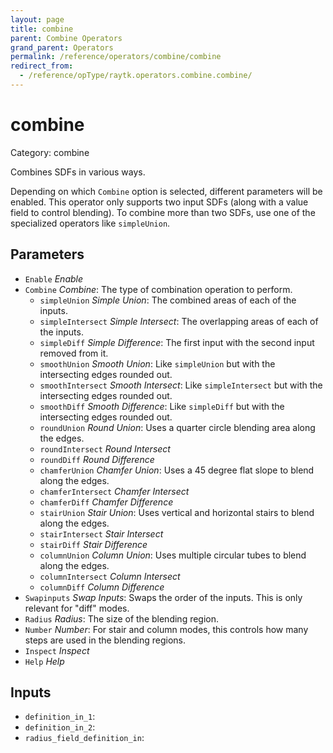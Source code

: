 ```yaml
---
layout: page
title: combine
parent: Combine Operators
grand_parent: Operators
permalink: /reference/operators/combine/combine
redirect_from:
  - /reference/opType/raytk.operators.combine.combine/
---
```


# combine

Category: combine



Combines SDFs in various ways.

Depending on which `Combine` option is selected, different parameters will be enabled.
This operator only supports two input SDFs (along with a value field to control blending).
To combine more than two SDFs, use one of the specialized operators like `simpleUnion`.

## Parameters

* `Enable` *Enable*
* `Combine` *Combine*: The type of combination operation to perform.
  * `simpleUnion` *Simple Union*: The combined areas of each of the inputs.
  * `simpleIntersect` *Simple Intersect*: The overlapping areas of each of the inputs.
  * `simpleDiff` *Simple Difference*: The first input with the second input removed from it.
  * `smoothUnion` *Smooth Union*: Like `simpleUnion` but with the intersecting edges rounded out.
  * `smoothIntersect` *Smooth Intersect*: Like `simpleIntersect` but with the intersecting edges rounded out.
  * `smoothDiff` *Smooth Difference*: Like `simpleDiff` but with the intersecting edges rounded out.
  * `roundUnion` *Round Union*: Uses a quarter circle blending area along the edges.
  * `roundIntersect` *Round Intersect*
  * `roundDiff` *Round Difference*
  * `chamferUnion` *Chamfer Union*: Uses a 45 degree flat slope to blend along the edges.
  * `chamferIntersect` *Chamfer Intersect*
  * `chamferDiff` *Chamfer Difference*
  * `stairUnion` *Stair Union*: Uses vertical and horizontal stairs to blend along the edges.
  * `stairIntersect` *Stair Intersect*
  * `stairDiff` *Stair Difference*
  * `columnUnion` *Column Union*: Uses multiple circular tubes to blend along the edges.
  * `columnIntersect` *Column Intersect*
  * `columnDiff` *Column Difference*
* `Swapinputs` *Swap Inputs*: Swaps the order of the inputs. This is only relevant for "diff" modes.
* `Radius` *Radius*: The size of the blending region.
* `Number` *Number*: For stair and column modes, this controls how many steps are used in the blending regions.
* `Inspect` *Inspect*
* `Help` *Help*

## Inputs

* `definition_in_1`: 
* `definition_in_2`: 
* `radius_field_definition_in`: 